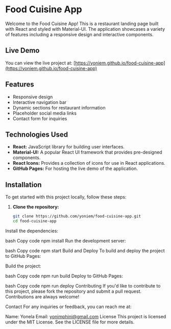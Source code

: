 # Food Cuisine App

Welcome to the Food Cuisine App! This is a restaurant landing page built with React and styled with Material-UI. The application showcases a variety of features including a responsive design and interactive components.

## Live Demo

You can view the live project at: [https://yoniem.github.io/food-cuisine-app](https://yoniem.github.io/food-cuisine-app)

## Features

- Responsive design
- Interactive navigation bar
- Dynamic sections for restaurant information
- Placeholder social media links
- Contact form for inquiries

## Technologies Used

- **React:** JavaScript library for building user interfaces.
- **Material-UI:** A popular React UI framework that provides pre-designed components.
- **React Icons:** Provides a collection of icons for use in React applications.
- **GitHub Pages:** For hosting the live demo of the application.

## Installation

To get started with this project locally, follow these steps:

1. **Clone the repository:**
   ```bash
   git clone https://github.com/yoniem/food-cuisine-app.git
   cd food-cuisine-app
Install the dependencies:

bash
Copy code
npm install
Run the development server:

bash
Copy code
npm start
Build and Deploy
To build and deploy the project to GitHub Pages:

Build the project:

bash
Copy code
npm run build
Deploy to GitHub Pages:

bash
Copy code
npm run deploy
Contributing
If you'd like to contribute to this project, please fork the repository and submit a pull request. Contributions are always welcome!

Contact
For any inquiries or feedback, you can reach me at:

Name: Yonela
Email: yonimphini@gmail.com
License
This project is licensed under the MIT License. See the LICENSE file for more details.
